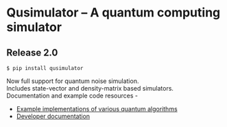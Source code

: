 # Qusimulator – A quantum computing simulator
## Release 2.0

`$ pip install qusimulator`

Now full support for quantum noise simulation.  
Includes state-vector and density-matrix based simulators.  
Documentation and example code resources -  
* [Example implementations of various quantum algorithms](https://github.com/atulvarshneya/quantum-computing/tree/master/examples/qsim/)
* [Developer documentation](https://github.com/atulvarshneya/quantum-computing/blob/master/qusimulator/README.md)

